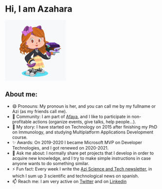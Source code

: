 # Hi, I am Azahara
<img src="https://github.com/azaharafernandezguizan/azaharafernandezguizan/blob/master/Azi_OctoCat.png"  width="200" height="200" alt="Octocat personalizado de Azahara, con libros, pulsera, lazo rosa, falda larga naranja, americana negra y zapatillas negras" />

## About me:
* 😄 Pronouns: My pronoun is her, and you can call me by my fullname or Azi (as my friends call me).
* 👯 Community: I am part of [Afaya](http://afaya.es/#/), and I like to participate in non-profitable actions (organize events, give talks, help people...).
* 🌱 My story: I have started on Technology on 2015 after finishing my PhD on Immunology, and studying Multiplatform Applications Development course.
* ✨ Awards: On 2019-2020 I became Microsoft MVP on Developer Technologies, and I got renewed on 2020-2021.
* 💬 Ask me about: I normally share pet projects that I develop in order to acquire new knowledge, and I try to make simple instructions in case anyone wants to do something similar.
* ⚡ Fun fact: Every week I write the [Azi Science and Tech newsletter](https://mailchi.mp/080e3fceffc3/aziscienceandtech), in which I sum up 3 scientific and technological news on spanish.
* 📫 Reach me: I am very active on [Twitter](https://twitter.com/azahara_fergui) and on [Linkedin](https://www.linkedin.com/in/azahara-fernandez-guizan/)

